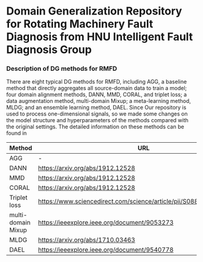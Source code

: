 # Domain Generalization Repository for Rotating Machinery Fault Diagnosis from HNU Intelligent Fault Diagnosis Group
### Description of DG methods for RMFD
There are eight typical DG methods for RMFD, including AGG, a baseline method that directly aggregates all source-domain data to train a model; four domain alignment methods, DANN, MMD, CORAL, and triplet loss; a data augmentation method, multi-domain Mixup; a meta-learning method, MLDG; and an ensemble learning method, DAEL. Since Our repository is used to process one-dimensional signals, so we made some changes on the model structure and hyperparameters of the methods compared with the original settings. The detailed information on these methods can be found in

Method|URL
-------------|---------------------------
AGG|-
DANN|https://arxiv.org/abs/1912.12528
MMD|https://arxiv.org/abs/1912.12528
CORAL|https://arxiv.org/abs/1912.12528
Triplet loss|https://www.sciencedirect.com/science/article/pii/S0888327022001686
multi-domain Mixup|https://ieeexplore.ieee.org/document/9053273
MLDG|https://arxiv.org/abs/1710.03463
DAEL|https://ieeexplore.ieee.org/document/9540778
